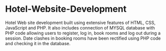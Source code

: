 # Hotel-Website-Development
Hotel Web site development built using extensive features of HTML, CSS, JavaScript and PHP. 
It also includes connection of MYSQL database with PHP code allowing users to register, log in, book rooms and log out during a session.
Date clashes in booking rooms have been rectified using PHP code and checking it in the database.
